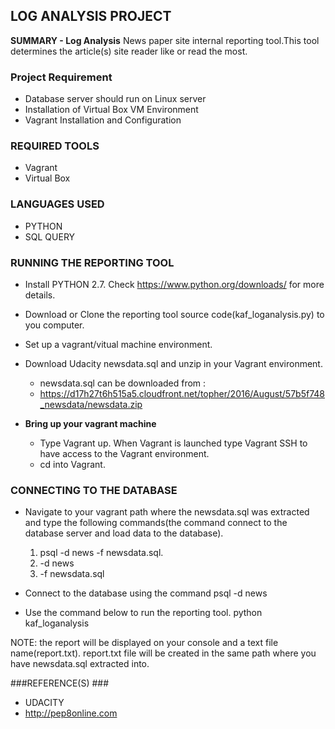## LOG ANALYSIS PROJECT ##

**SUMMARY - Log Analysis**
 News paper site  internal reporting tool.This tool determines the article(s) site reader like or read the most. 

### Project Requirement ###
- Database server should run on Linux server
- Installation of Virtual Box VM Environment
- Vagrant Installation and Configuration
### REQUIRED TOOLS ###
- Vagrant
- Virtual Box

### LANGUAGES USED ###
- PYTHON
- SQL QUERY

### RUNNING THE REPORTING TOOL ###
- Install PYTHON 2.7. Check https://www.python.org/downloads/ for more details.
- Download or Clone the reporting tool source code(kaf_loganalysis.py) to you computer.
- Set up a vagrant/vitual machine environment.
- Download Udacity  newsdata.sql and unzip in your Vagrant environment.
	- newsdata.sql can be downloaded from :
	- https://d17h27t6h515a5.cloudfront.net/topher/2016/August/57b5f748_newsdata/newsdata.zip
- **Bring up your vagrant machine**

	- Type Vagrant up. When Vagrant is launched type Vagrant SSH to have access to the Vagrant environment.
	- cd into Vagrant.
	
### CONNECTING TO THE DATABASE ###
- Navigate to your vagrant path where the newsdata.sql was extracted and type the following commands(the command connect to the database server and load data to the database).
 
	1. psql -d news -f newsdata.sql.
	1. -d news 
	1. -f newsdata.sql
- Connect to the database using the command psql -d news
- Use the command below to run the reporting tool.
	python kaf_loganalysis

NOTE: the report will be displayed on your console and a text file name(report.txt). report.txt file will be created in the same path where you have newsdata.sql extracted into.

###REFERENCE(S) ###
- UDACITY
- http://pep8online.com
